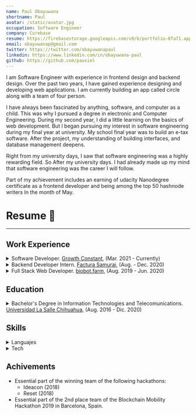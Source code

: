 ```yaml
---
name: Paul Obayuwana
shortname: Paul
avatar: /static/avatar.jpg
occupation: Software Engineer
company: Curebase
resume: https://firebasestorage.googleapis.com/v0/b/portfolio-8fa71.appspot.com/o/Karan_Resume.pdf?alt=media&token=b4838b9e-812a-456a-89cc-bb19b4ecb923
email: obayuwanap@gmail.com
twitter: https://twitter.com/obayuwanapaul
linkedin: https://www.linkedin.com/in/obayuwana-paul
github: https://github.com/pauxiel
---
```


I am Software Engineer with experience in frontend design and backend design. Over the past two years, I have gained experience designing and developing web applications. I am currently building an app called circle along with a team of four person.

I have always been fascinated by anything, software, and computer as a child. This was why I pursued a degree in electronic and Computer Engineering. During my second year, I did a little learning on the basics of web development. But I began pursuing my interest in software engineering during my final year at university. My school final year was to build an e-tax software.
After the project, my understanding of building interfaces, and database management deepens.

Right from my university days, I saw that software engineering was a highly rewarding field. So After my university days. I had already made up my mind that software engineering was the career I will follow.

Part of my achievement includes an earning of udacity Nanodegree certificate as a frontend developer and being among the top 50 hashnode writers In the month of May.

# Resume 💼

---

## Work Experience

<details>
  <summary>Software Developer. <a href='growthconstant.co' target='_blank'>Growth Constant</a>, (Mar. 2021 - Currently)</summary>
  <div style={{marginLeft: '1em'}}>
    <li> Full stack developer (Ruby on Rails) and copywriter for the first project of the start-up: <a href='virtualdash.co' target='_blank'>Virtual Dash </a>.</li>
  </div>
</details>

<details>
  <summary>Backend Developer Intern. <a href='facturasamurai.com' target='_blank'>Factura Samurai</a>, (Aug. - Dec. 2020)</summary>
  <div style={{marginLeft: '1em'}}>
    <li> Implemented the user authentication on the Elixir API. </li>
    <li> Learn and developed serverless services (Cloudflare Workers) with TypeScript. </li>
  </div>
</details>

<details>
  <summary>Full Stack Web Developer. <a href='biobot.farm' target='_blank'>biobot.farm</a>, (Aug. 2019 - Jun. 2020)</summary>
  <div style={{marginLeft: '1em'}}>
    <li> Successfully launched a new service (web application) that was developed form scratch while learning React. </li>
    <li> Documented the web application and taught a colleague to mantener said application. </li>
    <li> Improved speed, functionality and readability of a Python API and micro-services. </li>
  </div>
</details>

## Education

<details>
  <summary>Bachelor's Degree in Information Technologies and Telecomunications. <a href='ulsachihuahua.edu.mx/site' target='_blank'>Universidad La Salle Chihuahua</a>, (Aug. 2016 - Dic. 2020)</summary>
  <div style={{marginLeft: '1em'}}>
    <li> Degree on engineering on information and telecommunication with specialization on mobile development. </li>
    <li> Academic exchange semester at La Salle Ramon Llull University (Barcelona, Spain) from January to June 2019 with the Computer Engineering degree. </li>
  </div>
</details>

## Skills

<details>
  <summary> Languajes </summary>
  <div style={{marginLeft: '1em'}}>
    <li>Spanish: Native</li>
    <li>English: Advanced (TOFEL ITP: 627)</li>
  </div>
</details>
<details>
<summary> Tech </summary>
  <div style={{marginLeft: '1em'}}>
    <li> <b> Professional level </b> </li>
    <div div style={{marginLeft: '1em'}}>
      <li>JavaScript (Node, React, Next)</li>
      <li>Ruby (Rails)</li>
      <li>SQL (MySQL, PostgreSQL)</li>
      <li>Version manager (Git)</li>
      <li>HTML & CSS</li>
    </div>
  </div>
  <div style={{marginLeft: '1em'}}>
    <li> <b> Novice Level </b> </li>
    <div style={{marginLeft: '1em'}}>
      <li>Python (Bottle)</li>
      <li>Docker</li>
      <li>UNIX</li>
    </div>
  </div>
</details>

## Achivements

- Essential part of the winning team of the following hackathons:
  - Ideacon (2018)
  - Reset (2018)
- Essential part of the 2nd place team of the Blockchain Mobility Hackathon 2019 in Barcelona, Spain.
